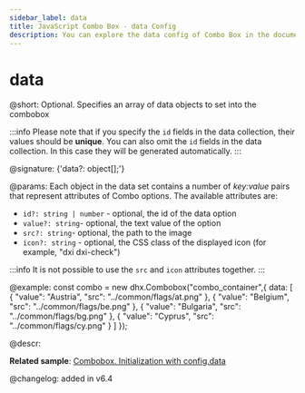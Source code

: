 ```yaml
---
sidebar_label: data
title: JavaScript Combo Box - data Config 
description: You can explore the data config of Combo Box in the documentation of the DHTMLX JavaScript UI library. Browse developer guides and API reference, try out code examples and live demos, and download a free 30-day evaluation version of DHTMLX Suite.
---
```


# data

@short: Optional. Specifies an array of data objects to set into the combobox

:::info
Please note that if you specify the `id` fields in the data collection, their values should be **unique**. You can also omit the `id` fields in the data collection. In this case they will be generated automatically.
:::

@signature: {'data?: object[];'}

@params:
Each object in the data set contains a number of *key:value* pairs that represent attributes of Combo options. The available attributes are:

- `id?: string | number` - optional, the id of the data option
- `value?: string`- optional, the text value of the option
- `src?: string`- optional, the path to the image
- `icon?: string` - optional, the CSS class of the displayed icon (for example, "dxi dxi-check")

:::info
It is not possible to use the `src` and `icon` attributes together.
:::

@example:
const combo = new dhx.Combobox("combo_container",{
    data: [
        {
            "value": "Austria",
            "src": "../common/flags/at.png"
        },
        {
            "value": "Belgium",
            "src": "../common/flags/be.png"
        },
        {
            "value": "Bulgaria",
            "src": "../common/flags/bg.png"
        },
        {
            "value": "Cyprus",
            "src": "../common/flags/cy.png"
        }
    ]
});

@descr: 

**Related sample**: [Combobox. Initialization with config.data](https://snippet.dhtmlx.com/8bsb9dji)

@changelog: added in v6.4

[comment]: # (@related: combobox/how_to_start.md#initialize-combobox)
